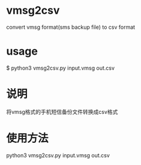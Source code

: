 # vmsg2csv
convert vmsg format(sms backup file) to csv format

# usage
$ python3 vmsg2csv.py input.vmsg out.csv

# 说明
将vmsg格式的手机短信备份文件转换成csv格式

# 使用方法
python3 vmsg2csv.py input.vmsg out.csv
